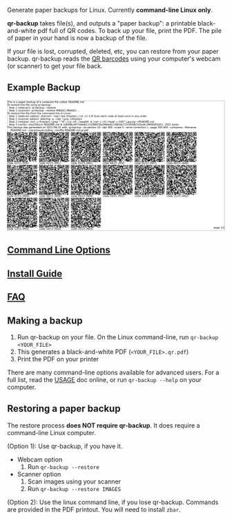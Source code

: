 Generate paper backups for Linux. Currently **command-line Linux only**.

**qr-backup** takes file(s), and outputs a "paper backup": a printable black-and-white pdf full of QR codes. To back up your file, print the PDF. The pile of paper in your hand is now a backup of the file.

If your file is lost, corrupted, deleted, etc, you can restore from your paper backup. qr-backup reads the [QR barcodes](https://en.wikipedia.org/wiki/QR_code) using your computer's webcam (or scanner) to get your file back.

## Example Backup
![Example Backup](docs/example.png)

## [Command Line Options](docs/USAGE.md)
## [Install Guide](docs/INSTALL.md)
## [FAQ](docs/FAQ.md)

## Making a backup
1. Run qr-backup on your file. On the Linux command-line, run `qr-backup <YOUR_FILE>`
2. This generates a black-and-white PDF (`<YOUR_FILE>.qr.pdf`)
3. Print the PDF on your printer

There are many command-line options available for advanced users. For a full list, read the [USAGE](docs/USAGE.md) doc online, or run `qr-backup --help` on your computer.

## Restoring a paper backup
The restore process **does NOT require qr-backup**. It does require a command-line Linux computer.

(Option 1): Use qr-backup, if you have it.
- Webcam option
    1. Run `qr-backup --restore`
- Scanner option
    1. Scan images using your scanner
    2. Run `qr-backup --restore IMAGES`

(Option 2): Use the linux command line, if you lose qr-backup. Commands are provided in the PDF printout. You will need to install `zbar`.

